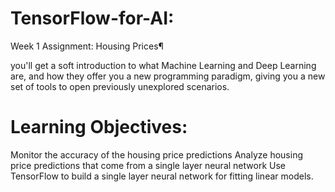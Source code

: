 # TensorFlow-for-AI:

Week 1 Assignment: Housing Prices¶

 you'll get a soft introduction to what Machine Learning and Deep Learning are, 
 and how they offer you a new programming paradigm, 
 giving you a new set of tools to open previously unexplored scenarios.  

# Learning Objectives:
Monitor the accuracy of the housing price predictions
Analyze housing price predictions that come from a single layer neural network
Use TensorFlow to build a single layer neural network for fitting linear models.